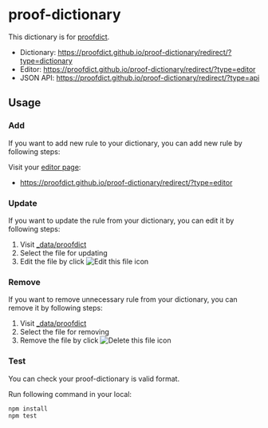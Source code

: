 # proof-dictionary

This dictionary is for [proofdict](https://github.com/proofdict/proofdict).

- Dictionary: <https://proofdict.github.io/proof-dictionary/redirect/?type=dictionary>
- Editor: <https://proofdict.github.io/proof-dictionary/redirect/?type=editor>
- JSON API: <https://proofdict.github.io/proof-dictionary/redirect/?type=api>

## Usage

### Add

If you want to add new rule to your dictionary, you can add new rule by following steps: 

Visit your [editor page](https://proofdict.github.io/proof-dictionary/redirect/?type=editor):

- <https://proofdict.github.io/proof-dictionary/redirect/?type=editor>

### Update

If you want to update the rule from your dictionary, you can edit it by following steps: 

1. Visit [_data/proofdict][]
2. Select the file for updating
3. Edit the file by click ![Edit this file](docs/assets/pencil.png) icon

### Remove

If you want to remove unnecessary rule from your dictionary, you can remove it by following steps: 

1. Visit [_data/proofdict][]
2. Select the file for removing
3. Remove the file by click ![Delete this file](docs/assets/trashcan.png) icon

### Test

You can check your proof-dictionary is valid format.

Run following command in your local:

    npm install
    npm test

[_data/proofdict]: _data/proofdict "dictionary data directory"
